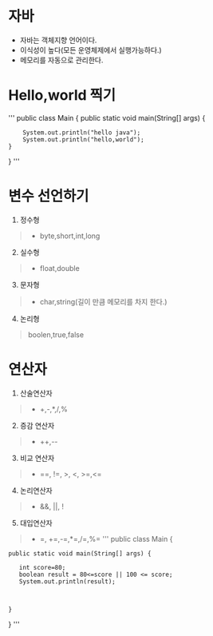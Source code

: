 #  자바 
- 자바는 객체지향 언어이다. 
- 이식성이 높다(모든 운영체제에서 실행가능하다.)
- 메모리를 자동으로 관리한다.
#  Hello,world 찍기
''' public class Main {
    public static void main(String[] args) {

        System.out.println("hello java");
        System.out.println("hello,world");
    }
}
'''
# 변수 선언하기 
1. 정수형
>  * byte,short,int,long
2.  실수형
> * float,double
3. 문자형
> * char,string(길이 만큼 메모리를 차지 한다.)
4. 논리형 
>boolen,true,false
# 연산자 
1. 산술연산자
> * +,-,*,/,%
2. 증감 연산자
> * ++,--
3. 비교 연산자 
> * ==, !=, >, <, >=,<=
4. 논리연산자
> * &&, ||, !
5. 대입연산자
> * =, +=,-=,*=,/=,%=
''' public class Main {

    public static void main(String[] args) {

       int score=80;
       boolean result = 80<=score || 100 <= score;
       System.out.println(result);



    }
}
'''